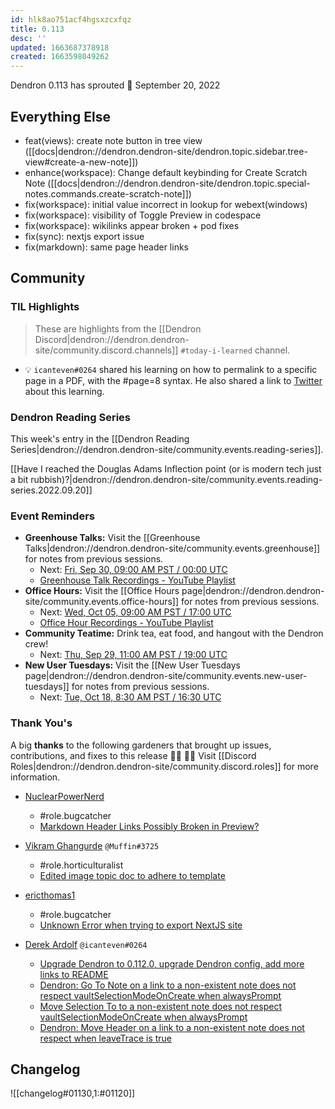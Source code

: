 ```yaml
---
id: hlk8ao751acf4hgsxzcxfqz
title: 0.113
desc: ''
updated: 1663687378918
created: 1663598049262
---
```


Dendron 0.113 has sprouted  🌱
September 20, 2022

## Everything Else

- feat(views): create note button in tree view ([[docs|dendron://dendron.dendron-site/dendron.topic.sidebar.tree-view#create-a-new-note]])
- enhance(workspace): Change default keybinding for Create Scratch Note ([[docs|dendron://dendron.dendron-site/dendron.topic.special-notes.commands.create-scratch-note]])
- fix(workspace): initial value incorrect in lookup for webext(windows)
- fix(workspace): visibility of Toggle Preview in codespace
- fix(workspace): wikilinks appear broken + pod fixes
- fix(sync): nextjs export issue
- fix(markdown): same page header links

## Community


### TIL Highlights

> These are highlights from the [[Dendron Discord|dendron://dendron.dendron-site/community.discord.channels]] `#today-i-learned` channel.

- 💡 `icanteven#0264` shared his learning on how to permalink to a specific page in a PDF, with the #page=8 syntax. He also shared a link to [Twitter](https://twitter.com/ericholscher/status/1569386224393293825) about this learning.

### Dendron Reading Series

This week's entry in the [[Dendron Reading Series|dendron://dendron.dendron-site/community.events.reading-series]].

[[Have I reached the Douglas Adams Inflection point (or is modern tech just a bit rubbish)?|dendron://dendron.dendron-site/community.events.reading-series.2022.09.20]]


### Event Reminders

- **Greenhouse Talks:** Visit the [[Greenhouse Talks|dendron://dendron.dendron-site/community.events.greenhouse]] for notes from previous sessions.
    - Next: [Fri, Sep 30, 09:00 AM PST / 00:00 UTC](https://link.dendron.so/luma)
    - [Greenhouse Talk Recordings - YouTube Playlist](https://link.dendron.so/greenhouse)
- **Office Hours:** Visit the [[Office Hours page|dendron://dendron.dendron-site/community.events.office-hours]] for notes from previous sessions.
    - Next: [Wed, Oct 05, 09:00 AM PST / 17:00 UTC](https://link.dendron.so/luma)
    - [Office Hour Recordings - YouTube Playlist](https://link.dendron.so/6yPa)
- **Community Teatime:** Drink tea, eat food, and hangout with the Dendron crew!
    - Next: [Thu, Sep 29, 11:00 AM PST / 19:00 UTC](https://link.dendron.so/luma)
- **New User Tuesdays:** Visit the [[New User Tuesdays page|dendron://dendron.dendron-site/community.events.new-user-tuesdays]] for notes from previous sessions.
    - Next: [Tue, Oct 18, 8:30 AM PST / 16:30 UTC](https://link.dendron.so/luma)


### Thank You's

A big **thanks** to the following gardeners that brought up issues, contributions, and fixes to this release :man_farmer: :woman_farmer: 
Visit [[Discord Roles|dendron://dendron.dendron-site/community.discord.roles]] for more information.

- [NuclearPowerNerd](https://github.com/NuclearPowerNerd)
  - #role.bugcatcher
  - [Markdown Header Links Possibly Broken in Preview?](https://github.com/dendronhq/dendron/discussions/3529)

- [Vikram Ghangurde](https://github.com/ghanvik) `@Muffin#3725`
  - #role.horticulturalist
  - [Edited image topic doc to adhere to template](https://github.com/dendronhq/dendron-site/pull/645#pullrequestreview-1110671523)

- [ericthomas1](https://github.com/ericthomas1)
  - #role.bugcatcher
  - [Unknown Error when trying to export NextJS site](https://github.com/dendronhq/dendron/issues/3545)

- [Derek Ardolf](https://github.com/ScriptAutomate) `@icanteven#0264`
  - [Upgrade Dendron to 0.112.0, upgrade Dendron config, add more links to README](https://gitlab.com/dendronhq/template.publish.gitlab/-/merge_requests/2)
  - [Dendron: Go To Note on a link to a non-existent note does not respect vaultSelectionModeOnCreate when alwaysPrompt](https://github.com/dendronhq/dendron/issues/3546)
  - [Move Selection To to a non-existent note does not respect vaultSelectionModeOnCreate when alwaysPrompt](https://github.com/dendronhq/dendron/issues/3547)
  - [Dendron: Move Header on a link to a non-existent note does not respect when leaveTrace is true](https://github.com/dendronhq/dendron/issues/3548)


## Changelog
![[changelog#01130,1:#01120]]
